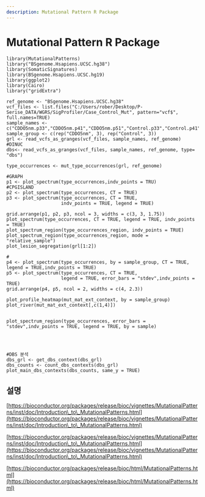 ```yaml
---
description: Mutational Pattern R Package
---
```


# Mutational Pattern R Package

```
library(MutationalPatterns)
library("BSgenome.Hsapiens.UCSC.hg38")
library(SomaticSignatures)
library(BSgenome.Hsapiens.UCSC.hg19)
library(ggplot2)
library(Cairo)
library("gridExtra")

ref_genome <- "BSgenome.Hsapiens.UCSC.hg38"
vcf_files <- list.files("C:/Users/rober/Desktop/P-Serise_DATA/WGRS/SigProfiler/Case_Control_Mut", pattern="vcf$", full.names=TRUE)
sample_names <- c("CDDO5nm.p33","CDDO5nm.p41","CDDO5nm.p51","Control.p33","Control.p41","Control.p51")
sample_group <- c(rep("CDDO5nm", 3), rep("Control", 3))
grl <- read_vcfs_as_granges(vcf_files, sample_names, ref_genome)
#DINUC
dbs<- read_vcfs_as_granges(vcf_files, sample_names, ref_genome, type= "dbs")

type_occurrences <- mut_type_occurrences(grl, ref_genome)

#GRAPH
p1 <- plot_spectrum(type_occurrences,indv_points = TRU)
#CPGISLAND
p2 <- plot_spectrum(type_occurrences, CT = TRUE)
p3 <- plot_spectrum(type_occurrences, CT = TRUE, 
                    indv_points = TRUE, legend = TRUE)

grid.arrange(p1, p2, p3, ncol = 3, widths = c(3, 3, 1.75))
plot_spectrum(type_occurrences, CT = TRUE, legend = TRUE, indv_points = TRUE)
plot_spectrum_region(type_occurrences_region, indv_points = TRUE)
plot_spectrum_region(type_occurrences_region, mode = "relative_sample")
plot_lesion_segregation(grl[1:2])

#
p4 <- plot_spectrum(type_occurrences, by = sample_group, CT = TRUE, legend = TRUE,indv_points = TRUE)
p5 <- plot_spectrum(type_occurrences, CT = TRUE, 
                    legend = TRUE, error_bars = "stdev",indv_points = TRUE)
grid.arrange(p4, p5, ncol = 2, widths = c(4, 2.3))

plot_profile_heatmap(mut_mat_ext_context, by = sample_group)
plot_river(mut_mat_ext_context[,c(1,4)])


plot_spectrum_region(type_occurrences, error_bars = "stdev",indv_points = TRUE, legend = TRUE, by = sample)




#DBS 분석
dbs_grl <- get_dbs_context(dbs_grl)
dbs_counts <- count_dbs_contexts(dbs_grl)
plot_main_dbs_contexts(dbs_counts, same_y = TRUE)
```

## 설명

[https://bioconductor.org/packages/release/bioc/vignettes/MutationalPatterns/inst/doc/Introduction\_to\_MutationalPatterns.html](https://bioconductor.org/packages/release/bioc/vignettes/MutationalPatterns/inst/doc/Introduction\_to\_MutationalPatterns.html)

[https://bioconductor.org/packages/release/bioc/vignettes/MutationalPatterns/inst/doc/Introduction\_to\_MutationalPatterns.html](https://bioconductor.org/packages/release/bioc/vignettes/MutationalPatterns/inst/doc/Introduction\_to\_MutationalPatterns.html)







[https://bioconductor.org/packages/release/bioc/html/MutationalPatterns.html](https://bioconductor.org/packages/release/bioc/html/MutationalPatterns.html)
